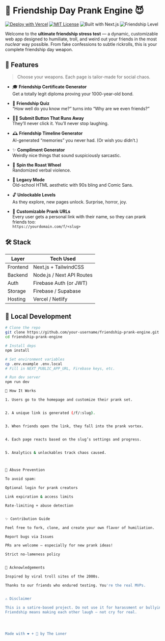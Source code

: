 # 🧨 Friendship Day Prank Engine 😈

[![Deploy with Vercel](https://vercel.com/button)](https://vercel.com/new/clone?repository-url=https://github.com/your-username/nuclear-roast-reactor&project-name=friendship-day-roaster&repository-name=friendship-day-roaster)
[![MIT License](https://img.shields.io/badge/license-MIT-blue.svg)](LICENSE)
![Built with Next.js](https://img.shields.io/badge/Built%20with-Next.js-black?logo=next.js)
![Friendship Level](https://img.shields.io/badge/friendship--points--left-0-critical)

Welcome to the **ultimate friendship stress test** — a dynamic, customizable web app designed to humiliate, troll, and weird out your friends in the most *nuclear* way possible. From fake confessions to subtle rickrolls, this is your complete friendship day weapon.

## 🧩 Features

> Choose your weapons. Each page is tailor-made for social chaos.

- 🎓 **Friendship Certificate Generator**  
  Get a totally legit diploma proving your 1000-year-old bond.

- 🧠 **Friendship Quiz**  
  “How well do you know me?” turns into “Why are we even friends?”
  
- 🏃‍♂️ **Submit Button That Runs Away**  
  They’ll never click it. You’ll never stop laughing.

- 🕰️ **Friendship Timeline Generator**  
  AI-generated “memories” you never had. (Or wish you didn’t.)

- ✨ **Compliment Generator**  
  Weirdly nice things that sound suspiciously sarcastic.

- 🐸 **Spin the Roast Wheel**  
  Randomized verbal violence.

- 🗿 **Legacy Mode**  
  Old-school HTML aesthetic with 90s bling and Comic Sans.

- 🔓 **Unlockable Levels**  
  As they explore, new pages unlock. Surprise, horror, joy.

- 🔐 **Customizable Prank URLs**  
  Every user gets a personal link with their name, so they can prank friends too:  
  `https://yourdomain.com/f/<slug>`

## 🛠️ Stack

| Layer         | Tech Used              |
|---------------|------------------------|
| Frontend      | Next.js + TailwindCSS  |
| Backend       | Node.js / Next API Routes |
| Auth          | Firebase Auth (or JWT) |
| Storage       | Firebase / Supabase    |
| Hosting       | Vercel / Netlify       |

## 🔧 Local Development

```bash
# Clone the repo
git clone https://github.com/your-username/friendship-prank-engine.git
cd friendship-prank-engine

# Install deps
npm install

# Set environment variables
cp .env.example .env.local
# Fill in NEXT_PUBLIC_APP_URL, Firebase keys, etc.

# Run dev server
npm run dev

🧠 How It Works

1. Users go to the homepage and customize their prank set.


2. A unique link is generated (/f/:slug).


3. When friends open the link, they fall into the prank vortex.


4. Each page reacts based on the slug’s settings and progress.


5. Analytics & unlockables track chaos caused.



🚨 Abuse Prevention

To avoid spam:

Optional login for prank creators

Link expiration & access limits

Rate-limiting + abuse detection


✨ Contribution Guide

Feel free to fork, clone, and create your own flavor of humiliation.

Report bugs via Issues

PRs are welcome — especially for new prank ideas!

Strict no-lameness policy


🙏 Acknowledgements

Inspired by viral troll sites of the 2000s.

Thanks to our friends who endured testing. You're the real MVPs.


⚠️ Disclaimer

This is a satire-based project. Do not use it for harassment or bullying.
Friendship means making each other laugh — not cry for real.




Made with ❤️ + 🧨 by The Loner

